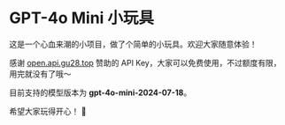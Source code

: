 # GPT-4o Mini 小玩具

这是一个心血来潮的小项目，做了个简单的小玩具。欢迎大家随意体验！

感谢 [open.api.gu28.top](https://open.api.gu28.top) 赞助的 API Key，大家可以免费使用，不过额度有限，用完就没有了哦～

目前支持的模型版本为 **gpt-4o-mini-2024-07-18**。

希望大家玩得开心！ 🎉
